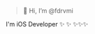> 👋 Hi, I’m @fdrvmi 

I'm iOS Developer ✨ ✨ ✨✨✨
<!---
fdrvmi/fdrvmi is a ✨ special ✨ repository because its `README.md` (this file) appears on your GitHub profile.
You can click the Preview link to take a look at your changes.
--->
